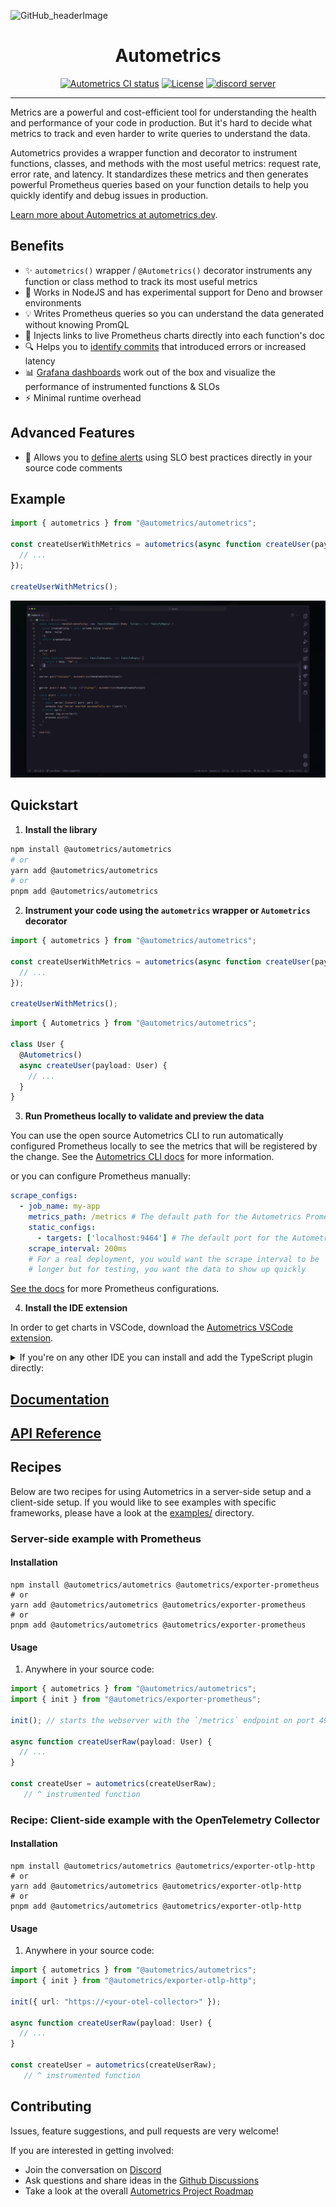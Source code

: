 ![GitHub_headerImage](https://user-images.githubusercontent.com/3262610/221191767-73b8a8d9-9f8b-440e-8ab6-75cb3c82f2bc.png)

<div align="center">
<h1>Autometrics</h1>
<a href="https://github.com/autometrics-dev/autometrics-ts/actions?query=branch%3Amain"><img src="https://github.com/autometrics-dev/autometrics-ts/actions/workflows/ci.yml/badge.svg?event=push&branch=main" alt="Autometrics CI status" /></a>
<a href="https://opensource.org/licenses/MIT" rel="nofollow"><img src="https://img.shields.io/npm/l/@autometrics/autometrics" alt="License"></a>
<a href="https://discord.gg/MJr7pYzZQ4" rel="nofollow"><img src="https://img.shields.io/discord/950489382626951178?label=Discord&logo=discord&logoColor=white" alt="discord server"></a>
</div>

<hr />

Metrics are a powerful and cost-efficient tool for understanding the health and performance of your code in production. But it's hard to decide what metrics to track and even harder to write queries to understand the data.

Autometrics provides a wrapper function and decorator to instrument functions, classes, and methods with the most useful metrics: request rate, error rate, and latency. It standardizes these metrics and then generates powerful Prometheus queries based on your function details to help you quickly identify and debug issues in production.

[Learn more about Autometrics at autometrics.dev](https://autometrics.dev/).

## Benefits

- ✨ `autometrics()` wrapper / `@Autometrics()` decorator instruments any function or class method to track its most useful metrics
- 🌳 Works in NodeJS and has experimental support for Deno and browser environments
- 💡 Writes Prometheus queries so you can understand the data generated without knowing PromQL
- 🔗 Injects links to live Prometheus charts directly into each function's doc
- 🔍 Helps you to [identify commits](https://docs.autometrics.dev/typescript/adding-version-information) that introduced errors or increased latency
- 📊 [Grafana dashboards](https://github.com/autometrics-dev/autometrics-shared#dashboards) work out of the box and visualize the performance of instrumented functions & SLOs
- ⚡ Minimal runtime overhead

## Advanced Features
- 🚨 Allows you to [define alerts](https://docs.autometrics.dev/typescript/adding-alerts-and-slos) using SLO best practices directly in your source code comments

## Example

```typescript
import { autometrics } from "@autometrics/autometrics";

const createUserWithMetrics = autometrics(async function createUser(payload: User) {
  // ...
});

createUserWithMetrics();
```

![AutometricsTS demo](./assets/autometrics-ts-demo.gif)

## Quickstart

1. **Install the library**

```bash
npm install @autometrics/autometrics
# or
yarn add @autometrics/autometrics
# or
pnpm add @autometrics/autometrics
```

2. **Instrument your code using the `autometrics` wrapper or `Autometrics` decorator**

```typescript
import { autometrics } from "@autometrics/autometrics";

const createUserWithMetrics = autometrics(async function createUser(payload: User) {
  // ...
});

createUserWithMetrics();
```

```typescript
import { Autometrics } from "@autometrics/autometrics";

class User {
  @Autometrics()
  async createUser(payload: User) {
    // ...
  }
}
```

3. **Run Prometheus locally to validate and preview the data**

You can use the open source Autometrics CLI to run automatically configured Prometheus locally to see the metrics that will be registered by the change. See the [Autometrics CLI docs](https://docs.autometrics.dev/local-development#getting-started-with-am) for more information.

or you can configure Prometheus manually:

```yaml
scrape_configs:
  - job_name: my-app
    metrics_path: /metrics # The default path for the Autometrics Prometheus exporter
    static_configs:
      - targets: ['localhost:9464'] # The default port for the Autometrics Prometheus exporter
    scrape_interval: 200ms
    # For a real deployment, you would want the scrape interval to be
    # longer but for testing, you want the data to show up quickly
```

[See the docs](https://docs.autometrics.dev/configuring-prometheus/local) for more Prometheus configurations.

4. **Install the IDE extension**

In order to get charts in VSCode, download the [Autometrics VSCode extension](https://marketplace.visualstudio.com/items?itemName=Fiberplane.autometrics).

<details>
    <summary>
    If you're on any other IDE you can install and add the TypeScript plugin
    directly:
    </summary>

```bash
npm install --save-dev @autometrics/typescript-plugin
```

Add the language service plugin to the `tsconfig.json` file:

```json
{
  "compilerOptions": {
    "plugins": [
      {
        "name": "@autometrics/typescript-plugin",
        "prometheusUrl": ""
      }
    ]
  }
}
```

</details>

## [Documentation](https://docs.autometrics.dev/typescript/quickstart)

## [API Reference](./packages/lib/reference/README.md)

## Recipes

Below are two recipes for using Autometrics in a server-side setup and a
client-side setup. If you would like to see examples with specific frameworks,
please have a look at the [examples/](examples/) directory.

### Server-side example with Prometheus

#### Installation

```shell
npm install @autometrics/autometrics @autometrics/exporter-prometheus
# or
yarn add @autometrics/autometrics @autometrics/exporter-prometheus
# or
pnpm add @autometrics/autometrics @autometrics/exporter-prometheus
```

#### Usage

1. Anywhere in your source code:

```typescript
import { autometrics } from "@autometrics/autometrics";
import { init } from "@autometrics/exporter-prometheus";

init(); // starts the webserver with the `/metrics` endpoint on port 4964

async function createUserRaw(payload: User) {
  // ...
}

const createUser = autometrics(createUserRaw);
   // ^ instrumented function
```

### Recipe: Client-side example with the OpenTelemetry Collector

#### Installation

```shell
npm install @autometrics/autometrics @autometrics/exporter-otlp-http
# or
yarn add @autometrics/autometrics @autometrics/exporter-otlp-http
# or
pnpm add @autometrics/autometrics @autometrics/exporter-otlp-http
```

#### Usage

1. Anywhere in your source code:

```typescript
import { autometrics } from "@autometrics/autometrics";
import { init } from "@autometrics/exporter-otlp-http";

init({ url: "https://<your-otel-collector>" });

async function createUserRaw(payload: User) {
  // ...
}

const createUser = autometrics(createUserRaw);
   // ^ instrumented function
```

## Contributing

Issues, feature suggestions, and pull requests are very welcome!

If you are interested in getting involved:
- Join the conversation on [Discord](https://discord.gg/9eqGEs56UB)
- Ask questions and share ideas in the [Github Discussions](https://github.com/orgs/autometrics-dev/discussions)
- Take a look at the overall [Autometrics Project Roadmap](https://github.com/orgs/autometrics-dev/projects/1)

